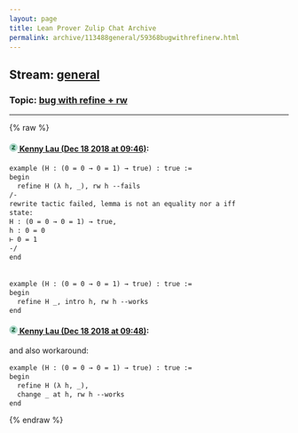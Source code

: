 ```yaml
---
layout: page
title: Lean Prover Zulip Chat Archive 
permalink: archive/113488general/59368bugwithrefinerw.html
---
```


## Stream: [general](index.html)
### Topic: [bug with refine + rw](59368bugwithrefinerw.html)

---


{% raw %}
#### [![Click to go to Zulip](../../assets/img/zulip2.png) Kenny Lau (Dec 18 2018 at 09:46)](https://leanprover.zulipchat.com/#narrow/stream/113488-general/topic/bug%20with%20refine%20%2B%20rw/near/152093977):
```lean
example (H : (0 = 0 → 0 = 1) → true) : true :=
begin
  refine H (λ h, _), rw h --fails
/-
rewrite tactic failed, lemma is not an equality nor a iff
state:
H : (0 = 0 → 0 = 1) → true,
h : 0 = 0
⊢ 0 = 1
-/
end


example (H : (0 = 0 → 0 = 1) → true) : true :=
begin
  refine H _, intro h, rw h --works
end
```

#### [![Click to go to Zulip](../../assets/img/zulip2.png) Kenny Lau (Dec 18 2018 at 09:48)](https://leanprover.zulipchat.com/#narrow/stream/113488-general/topic/bug%20with%20refine%20%2B%20rw/near/152094049):
and also workaround:
```lean
example (H : (0 = 0 → 0 = 1) → true) : true :=
begin
  refine H (λ h, _),
  change _ at h, rw h --works
end
```


{% endraw %}
